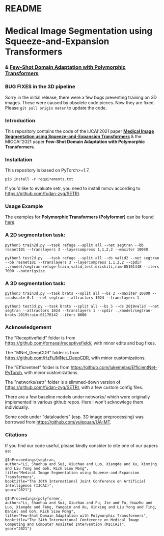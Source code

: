 # README

# Medical Image Segmentation using Squeeze-and-Expansion Transformers

### & [Few-Shot Domain Adaptation with Polymorphic Transformers](README_polyformer.md)

### BUG FIXES in the 3D pipeline

Sorry in the initial release, there were a few bugs preventing training on 3D images. These were caused by obsolete code pieces. Now they are fixed. Please `git pull origin mater` to update the code.

### Introduction

This repository contains the code of the IJCAI'2021 paper [**Medical Image Segmentation using Squeeze-and-Expansion Transformers**](https://arxiv.org/abs/2105.09511) & the MICCAI'2021 paper **Few-Shot Domain Adaptation with Polymorphic Transformers**.

### Installation

This repository is based on PyTorch>=1.7.

`pip install -r requirements.txt`

If you'd like to evaluate setr, you need to install mmcv according to https://github.com/fudan-zvg/SETR/.

### Usage Example

The examples for **Polymorphic Transformers (Polyformer)** can be found [here](README_polyformer.md).

### A 2D segmentation task:

`python3 train2d.py --task refuge --split all --net segtran --bb resnet101 --translayers 3 --layercompress 1,1,2,2 --maxiter 10000`

`python3 test2d.py  --task refuge --split all --ds valid2 --net segtran --bb resnet101 --translayers 3 --layercompress 1,1,2,2 --cpdir ../model/segtran-refuge-train,valid,test,drishiti,rim-05101448 --iters 7000 --outorigsize`

### A 3D segmentation task:

`python3 train3d.py --task brats --split all --bs 2 --maxiter 10000 --randscale 0.1 --net segtran --attractors 1024 --translayers 1`

`python3 test3d.py --task brats --split all --bs 5 --ds 2019valid --net segtran --attractors 1024 --translayers 1 --cpdir ../model/segtran-brats-2019train-01170142 --iters 8000`

### Acknowledgement

The "Receptivefield" folder is from https://github.com/fornaxai/receptivefield/, with minor edits and bug fixes.

The "MNet\_DeepCDR" folder is from https://github.com/HzFu/MNet_DeepCDR, with minor customizations.

The "Efficientnet" folder is from https://github.com/lukemelas/EfficientNet-PyTorch, with minor customizations.

The "networks/setr" folder is a slimmed-down version of https://github.com/fudan-zvg/SETR/, with a few custom config files.

There are a few baseline models under networks/ which were originally implemented in various github repos. Here I won't acknowlege them individually.

Some code under "dataloaders" (esp. 3D image preprocessing) was borrowed from https://github.com/yulequan/UA-MT.

### Citations

If you find our code useful, please kindly consider to cite one of our papers as:

```
@InProceedings{segtran,
author="Li, Shaohua and Sui, Xiuchao and Luo, Xiangde and Xu, Xinxing and Liu Yong and Goh, Rick Siow Mong",
title="Medical Image Segmentation using Squeeze-and-Expansion Transformers",
booktitle="The 30th International Joint Conference on Artificial Intelligence (IJCAI)",
year="2021"}

@InProceedings{polyformer,
author="Li, Shaohua and Sui, Xiuchao and Fu, Jie and Fu, Huazhu and Luo, Xiangde and Feng, Yangqin and Xu, Xinxing and Liu Yong and Ting, Daniel and Goh, Rick Siow Mong",
title="Few-Shot Domain Adaptation with Polymorphic Transformers",
booktitle="The 24th International Conference on Medical Image Computing and Computer Assisted Intervention (MICCAI)",
year="2021"}
```
